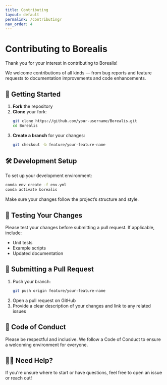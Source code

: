 ```yaml
---
title: Contributing
layout: default
permalink: /contributing/
nav_order: 4
---
```



# Contributing to Borealis

Thank you for your interest in contributing to Borealis!

We welcome contributions of all kinds — from bug reports and feature requests to documentation improvements and code enhancements.

## 🧭 Getting Started

1. **Fork** the repository  
2. **Clone** your fork:
   ```bash
   git clone https://github.com/your-username/Borealis.git
   cd Borealis
   ```
3. **Create a branch** for your changes:
   ```bash
   git checkout -b feature/your-feature-name
   ```

## 🛠️ Development Setup

To set up your development environment:

```bash
conda env create -f env.yml
conda activate borealis
```

Make sure your changes follow the project’s structure and style.

## 🧪 Testing Your Changes

Please test your changes before submitting a pull request. If applicable, include:
- Unit tests
- Example scripts
- Updated documentation

## 🚀 Submitting a Pull Request

1. Push your branch:
   ```bash
   git push origin feature/your-feature-name
   ```
2. Open a pull request on GitHub  
3. Provide a clear description of your changes and link to any related issues

## 🤝 Code of Conduct

Please be respectful and inclusive. We follow a Code of Conduct to ensure a welcoming environment for everyone.

## 🙋‍♀️ Need Help?

If you're unsure where to start or have questions, feel free to open an issue or reach out!
